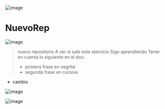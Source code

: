 
![image](https://user-images.githubusercontent.com/92409193/196016818-5e4ec585-9194-4488-9043-06b7b430fa88.png)



# NuevoRep
![image](https://user-images.githubusercontent.com/92409193/196017123-aa70fb50-c840-48d2-9678-f55244d9953b.png)


> nuevo repositorio
> A ver si sale este ejercicio
> Sigo aprendiendo
> Tener en cuenta lo siguiente en el doc:
> * primera frase en negrita
> * segunda frase en cursiva
* cambio

![image](https://user-images.githubusercontent.com/92409193/196016672-9e624219-9a6d-4909-944a-de1680d7ecc3.png)


![image](https://user-images.githubusercontent.com/92409193/196016088-54bc2ceb-3c60-41a2-a454-79e9f1644de8.png)

